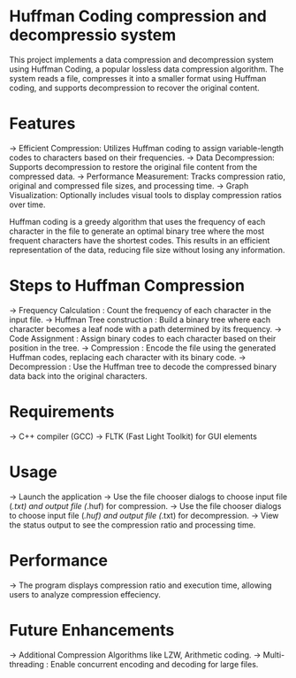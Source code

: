# Huffman Coding compression and decompressio system

This project implements a data compression and decompression system using Huffman Coding, a popular lossless data compression algorithm. The system reads a file, compresses it into a smaller format using Huffman coding, and supports decompression to recover the original content.
# Features

 -> Efficient Compression: Utilizes Huffman coding to assign variable-length codes to characters based on their frequencies.
 -> Data Decompression: Supports decompression to restore the original file content from the compressed data.
 -> Performance Measurement: Tracks compression ratio, original and compressed file sizes, and processing time.
 -> Graph Visualization: Optionally includes visual tools to display compression ratios over time.
 
 Huffman coding is a greedy algorithm that uses the frequency of each character in the file to generate an optimal binary tree where the most frequent characters have the shortest codes. This results in an efficient representation of the data, reducing file size without losing any information.
# Steps to Huffman Compression
-> Frequency Calculation : Count the frequency of each character in the input file.
-> Huffman Tree construction : Build a binary tree where each character becomes a leaf node with a path determined by its frequency.
-> Code Assignment : Assign binary codes to each character based on their position in the tree.
-> Compression : Encode the file using the generated Huffman codes, replacing each character with its binary code.
-> Decompression : Use the Huffman tree to decode the compressed binary data back into the original characters.

# Requirements
-> C++ compiler (GCC)
-> FLTK (Fast Light Toolkit) for GUI elements

# Usage
-> Launch the application
-> Use the file chooser dialogs to choose input file (*.txt) and output file (*.huf) for compression.
-> Use the file chooser dialogs to choose input file (*.huf) and output file (*.txt) for decompression.
-> View the status output to see the compression ratio and processing time.

# Performance
-> The program displays compression ratio and execution time, allowing users to analyze compression effeciency.

# Future Enhancements
-> Additional Compression Algorithms like LZW, Arithmetic coding.
-> Multi-threading : Enable concurrent encoding and decoding for large files.
